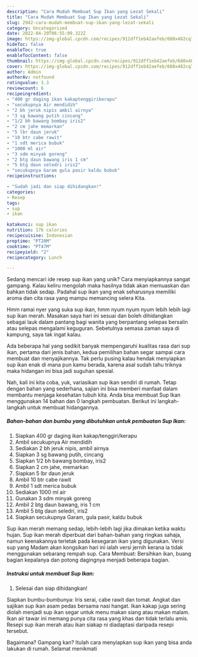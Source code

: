 ```yaml
---
description: "Cara Mudah Membuat Sup Ikan yang Lezat Sekali"
title: "Cara Mudah Membuat Sup Ikan yang Lezat Sekali"
slug: 2942-cara-mudah-membuat-sup-ikan-yang-lezat-sekali
category: Uncategorized
date: 2022-04-20T06:55:09.322Z
image: https://img-global.cpcdn.com/recipes/912dff1eb42aefeb/680x482cq70/sup-ikan-foto-resep-utama.jpg
hideToc: false
enableToc: true
enableTocContent: false
thumbnail: https://img-global.cpcdn.com/recipes/912dff1eb42aefeb/680x482cq70/sup-ikan-foto-resep-utama.jpg
cover: https://img-global.cpcdn.com/recipes/912dff1eb42aefeb/680x482cq70/sup-ikan-foto-resep-utama.jpg
author: Admin
authorAv: notfound
ratingvalue: 3.3
reviewcount: 6
recipeingredient:
- "400 gr daging ikan kakaptenggirikerapu"
- "secukupnya Air mendidih"
- "2 bh jeruk nipis ambil airnya"
- "3 sg bawang putih cincang"
- "1/2 bh bawang bombay iris2"
- "2 cm jahe memarkan"
- "5 lbr daun jeruk"
- "10 btr cabe rawit"
- "1 sdt merica bubuk"
- "1000 ml air"
- "3 sdm minyak goreng"
- "2 btg daun bawang iris 1 cm"
- "5 btg daun seledri iris2"
- "secukupnya Garam gula pasir kaldu bubuk"
recipeinstructions:

- "Sudah jadi dan siap dihidangkan!"
categories:
- Resep
tags:
- sup
- ikan

katakunci: sup ikan 
nutrition: 176 calories
recipecuisine: Indonesian
preptime: "PT20M"
cooktime: "PT47M"
recipeyield: "2"
recipecategory: Lunch

---
```





Sedang mencari ide resep sup ikan yang unik? Cara menyiapkannya sangat gampang. Kalau keliru mengolah maka hasilnya tidak akan memuaskan dan bahkan tidak sedap. Padahal sup ikan yang enak seharusnya memiliki aroma dan cita rasa yang mampu memancing selera Kita.





Hmm ramai nyer yang suka sup ikan, hmm nyum nyum nyum lebih lebih lagi sup ikan merah. Masakan saya hari ini sesuai dan boleh dihidangkan sebagai lauk dalam pantang bagi wanita yang berpantang selepas bersalin atau selepas mengalami keguguran. Sebetulnya semasa zaman saya di kampung, saya tak ingat kalau.

Ada beberapa hal yang sedikit banyak mempengaruhi kualitas rasa dari sup ikan, pertama dari jenis bahan, kedua pemilihan bahan segar sampai cara membuat dan menyajikannya. Tak perlu pusing kalau hendak menyiapkan sup ikan enak di mana pun kamu berada, karena asal sudah tahu triknya maka hidangan ini bisa jadi suguhan spesial.






Nah, kali ini kita coba, yuk, variasikan sup ikan sendiri di rumah. Tetap dengan bahan yang sederhana, sajian ini bisa memberi manfaat dalam membantu menjaga kesehatan tubuh kita. Anda bisa membuat Sup Ikan menggunakan 14 bahan dan 0 langkah pembuatan. Berikut ini langkah-langkah untuk membuat hidangannya.

<!--inarticleads1-->

##### Bahan-bahan dan bumbu yang dibutuhkan untuk pembuatan Sup Ikan:

1. Siapkan 400 gr daging ikan kakap/tenggiri/kerapu
1. Ambil secukupnya Air mendidih
1. Sediakan 2 bh jeruk nipis, ambil airnya
1. Siapkan 3 sg bawang putih, cincang
1. Siapkan 1/2 bh bawang bombay, iris2
1. Siapkan 2 cm jahe, memarkan
1. Siapkan 5 lbr daun jeruk
1. Ambil 10 btr cabe rawit
1. Ambil 1 sdt merica bubuk
1. Sediakan 1000 ml air
1. Gunakan 3 sdm minyak goreng
1. Ambil 2 btg daun bawang, iris 1 cm
1. Ambil 5 btg daun seledri, iris2
1. Siapkan secukupnya Garam, gula pasir, kaldu bubuk


Sup ikan merah memang sedap, lebih-lebih lagi jika dimakan ketika waktu hujan. Sup ikan merah diperbuat dari bahan-bahan yang ringkas sahaja, namun keenakannya terletak pada kesegaran ikan yang digunakan. Versi sup yang Madam akan kongsikan hari ini ialah versi jernih kerana ia tidak menggunakan sebarang rempah sup. Cara Membuat: Bersihkan ikan, buang bagian kepalanya dan potong dagingnya menjadi beberapa bagian. 

<!--inarticleads2-->

##### Instruksi untuk membuat Sup Ikan:


1. Selesai dan siap dihidangkan!

Siapkan bumbu-bumbunya: Iris serai, cabe rawit dan tomat. Angkat dan sajikan sup ikan asam pedas bersama nasi hangat. Ikan kakap juga sering diolah menjadi sup ikan segar untuk menu makan siang atau makan malam. Ikan air tawar ini memang punya cita rasa yang khas dan tidak terlalu amis. Resepi sup ikan merah atau ikan siakap ni diadaptasi daripada resepi tersebut. 

Bagaimana? Gampang kan? Itulah cara menyiapkan sup ikan yang bisa anda lakukan di rumah. Selamat menikmati
